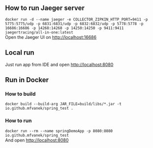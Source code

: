 ## How to run Jaeger server
`docker run -d --name jaeger -e COLLECTOR_ZIPKIN_HTTP_PORT=9411 -p 5775:5775/udp -p 6831:6831/udp -p 6832:6832/udp -p 5778:5778 -p 16686:16686 -p 14268:14268 -p 14250:14250 -p 9411:9411 jaegertracing/all-in-one:latest`  
Open the Jaeger UI on [http://localhost:16686](http://localhost:16686)

## Local run
Just run app from IDE and open [http://localhost:8080](http://localhost:8080)

## Run in Docker

### How to build
`docker build --build-arg JAR_FILE=build/libs/*.jar -t io.github.mfvanek/spring_test .`

### How to run
`docker run --rm --name springDemoApp -p 8080:8080 io.github.mfvanek/spring_test`  
And open [http://localhost:8080](http://localhost:8080)
